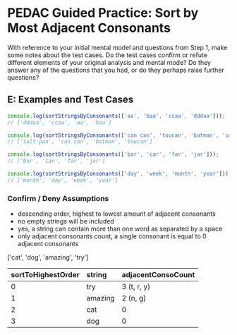 # PEDAC Guided Practice: Sort by Most Adjacent Consonants

With reference to your initial mental model and questions from Step 1, make some notes about the test cases. Do the test cases confirm or refute different elements of your original analysis and mental mode? Do they answer any of the questions that you had, or do they perhaps raise further questions?

## E: Examples and Test Cases

```JavaScript
console.log(sortStringsByConsonants(['aa', 'baa', 'ccaa', 'dddaa'])); 
// ['dddaa', 'ccaa', 'aa', 'baa']

console.log(sortStringsByConsonants(['can can', 'toucan', 'batman', 'salt pan'])); 
// ['salt pan', 'can can', 'batman', 'toucan']

console.log(sortStringsByConsonants(['bar', 'car', 'far', 'jar'])); 
// ['bar', 'car', 'far', 'jar']

console.log(sortStringsByConsonants(['day', 'week', 'month', 'year'])); 
// ['month', 'day', 'week', 'year']
```

### Confirm / Deny Assumptions
- descending order, highest to lowest amount of adjacent consonants 
- no empty strings will be included
- yes, a string can contain more than one word as separated by a space
- only adjacent consonants count, a single consonant is equal to 0 adjacent consonants

['cat', 'dog', 'amazing', 'try']

|sortToHighestOrder |string   |adjacentConsoCount |
|:------------------|:--------|:------------------|
|0                  |try      |3 (t, r, y)        |
|1                  |amazing  |2 (n, g)           |
|2                  |cat      |0                  |
|3                  |dog      |0                  |





